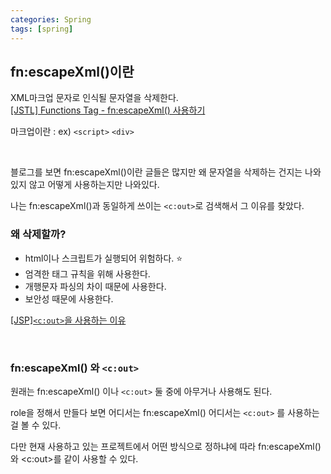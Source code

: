 ```yaml
---
categories: Spring
tags: [spring]
---
```

         
## fn:escapeXml()이란           
XML마크업 문자로 인식될 문자열을 삭제한다.                    
[[JSTL] Functions Tag - fn:escapeXml() 사용하기](https://blog.naver.com/object0108/221199445521)

마크업이란 : ex) `<script>` `<div>` 

<br>

블로그를 보면 fn:escapeXml()이란 글들은 많지만 왜 문자열을 삭제하는 건지는 나와있지 않고 어떻게 사용하는지만 나와있다.

나는 fn:escapeXml()과 동일하게 쓰이는 `<c:out>`로 검색해서 그 이유를 찾았다.

### 왜 삭제할까?
- html이나 스크립트가 실행되어 위험하다. ⭐
- 엄격한 태그 규칙을 위해 사용한다.                
- 개행문자 파싱의 차이 때문에 사용한다.          
- 보안성 때문에 사용한다.            

[[JSP]`<c:out>`을 사용하는 이유](https://2ham-s.tistory.com/274)

<br>

### fn:escapeXml() 와 `<c:out>`                    
원래는 fn:escapeXml() 이나 `<c:out>` 둘 중에 아무거나 사용해도 된다.                    

role을 정해서 만들다 보면 어디서는 fn:escapeXml() 어디서는 `<c:out>` 를 사용하는 걸 볼 수 있다.     

다만 현재 사용하고 있는 프로젝트에서 어떤 방식으로 정하냐에 따라 fn:escapeXml()와 <c:out>를 같이 사용할 수 있다.          